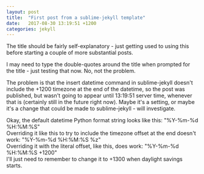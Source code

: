 ```yaml
---
layout: post
title:  "First post from a sublime-jekyll template"
date:   2017-08-30 13:19:51 +1200
categories: jekyll
---
```

The title should be fairly self-explanatory - just getting used to using this before starting a couple of more substantial posts.

I may need to type the double-quotes around the title when prompted for the title - just testing that now. No, not the problem.

The problem is that the insert datetime command in sublime-jekyll doesn't include the +1200 timezone at the end of the datetime, so the post was published, but wasn't going to appear until 13:19:51 server time, whenever that is (certainly still in the future right now). Maybe it's a setting, or maybe it's a change that could be made to sublime-jekyll - will investigate.

Okay, the default datetime Python format string looks like this: "%Y-%m-%d %H:%M:%S"<br/>
Overriding it like this to try to include the timezone offset at the end doesn't work: "%Y-%m-%d %H:%M:%S %z"<br/>
Overriding it with the literal offset, like this, does work: "%Y-%m-%d %H:%M:%S +1200"<br/>
I'll just need to remember to change it to +1300 when daylight savings starts.
